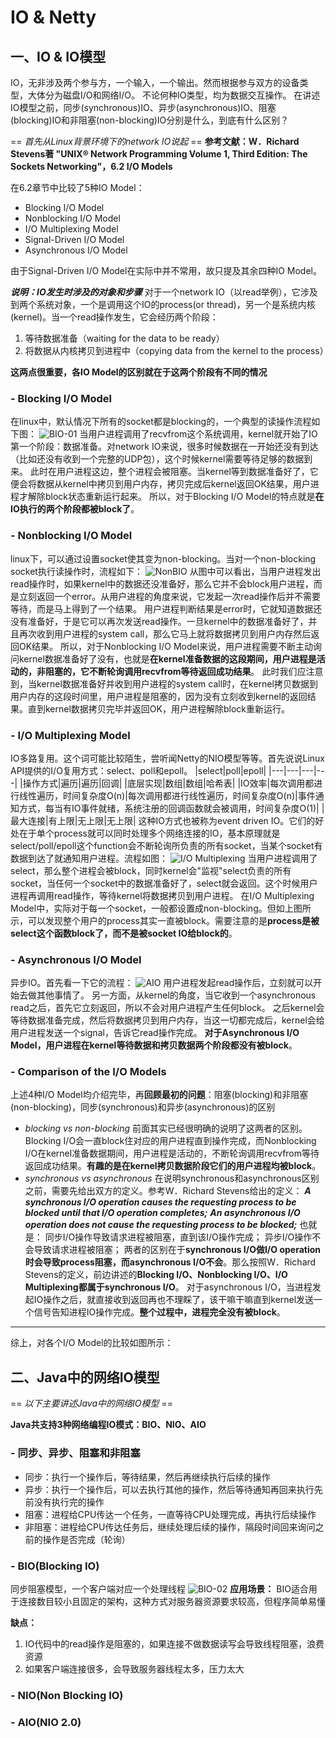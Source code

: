 # IO & Netty
## 一、IO & IO模型
IO，无非涉及两个参与方，一个输入，一个输出。然而根据参与双方的设备类型，大体分为磁盘I/O和网络I/O。
不论何种IO类型，均为数据交互操作。
在讲述IO模型之前，同步(synchronous)IO、异步(asynchronous)IO、阻塞(blocking)IO和非阻塞(non-blocking)IO分别是什么，到底有什么区别？

== *首先从Linux背景环境下的network IO说起* ==
**参考文献：W．Richard Stevens著 "UNIX® Network Programming Volume 1, Third Edition: The Sockets Networking"，6.2 I/O Models**

在6.2章节中比较了5种IO Model：
- Blocking I/O Model
- Nonblocking I/O Model
- I/O Multiplexing Model
- Signal-Driven I/O Model
- Asynchronous I/O Model

由于Signal-Driven I/O Model在实际中并不常用，故只提及其余四种IO Model。

***说明：IO发生时涉及的对象和步骤***
对于一个network IO（以read举例），它涉及到两个系统对象，一个是调用这个IO的process(or thread)，另一个是系统内核(kernel)。当一个read操作发生，它会经历两个阶段：
1. 等待数据准备（waiting for the data to be ready）
2. 将数据从内核拷贝到进程中（copying data from the kernel to the process）

**这两点很重要，各IO Model的区别就在于这两个阶段有不同的情况**

### - Blocking I/O Model
在linux中，默认情况下所有的socket都是blocking的，一个典型的读操作流程如下图：
![BIO-01](.picture/BIO-01.png)
当用户进程调用了recvfrom这个系统调用，kernel就开始了IO第一个阶段：数据准备。对network IO来说，很多时候数据在一开始还没有到达（比如还没有收到一个完整的UDP包），这个时候kernel需要等待足够的数据到来。
此时在用户进程这边，整个进程会被阻塞。当kernel等到数据准备好了，它便会将数据从kernel中拷贝到用户内存，拷贝完成后kernel返回OK结果，用户进程才解除block状态重新运行起来。
所以，对于Blocking I/O Model的特点就是**在IO执行的两个阶段都被block了**。

### - Nonblocking I/O Model
linux下，可以通过设置socket使其变为non-blocking。当对一个non-blocking socket执行读操作时，流程如下：
![NonBIO](.picture/NonBIO-01.png)
从图中可以看出，当用户进程发出read操作时，如果kernel中的数据还没准备好，那么它并不会block用户进程，而是立刻返回一个error。从用户进程的角度来说，它发起一次read操作后并不需要等待，而是马上得到了一个结果。
用户进程判断结果是error时，它就知道数据还没有准备好，于是它可以再次发送read操作。一旦kernel中的数据准备好了，并且再次收到用户进程的system call，那么它马上就将数据拷贝到用户内存然后返回OK结果。
所以，对于Nonblocking I/O Model来说，用户进程需要不断主动询问kernel数据准备好了没有，也就是**在kernel准备数据的这段期间，用户进程是活动的，非阻塞的，它不断轮询调用recvfrom等待返回成功结果**。
此时我们应注意到，当kernel数据准备好并收到用户进程的system call时，在kernel拷贝数据到用户内存的这段时间里，用户进程是阻塞的，因为没有立刻收到kernel的返回结果。直到kernel数据拷贝完毕并返回OK，用户进程解除block重新运行。

### - I/O Multiplexing Model
IO多路复用。这个词可能比较陌生，尝听闻Netty的NIO模型等等。首先说说Linux API提供的I/O复用方式：select、poll和epoll。
|select|poll|epoll|
|---|---|---|---|
|操作方式|遍历|遍历|回调|
|底层实现|数组|数组|哈希表|
|IO效率|每次调用都进行线性遍历，时间复杂度O(n)|每次调用都进行线性遍历，时间复杂度O(n)|事件通知方式，每当有IO事件就绪，系统注册的回调函数就会被调用，时间复杂度O(1)|
|最大连接|有上限|无上限|无上限|
这种IO方式也被称为event driven IO。它们的好处在于单个process就可以同时处理多个网络连接的IO，基本原理就是select/poll/epoll这个function会不断轮询所负责的所有socket，当某个socket有数据到达了就通知用户进程。流程如图：
![I/O Multiplexing](.picture/MultiplexingIO.png)
当用户进程调用了select，那么整个进程会被block，同时kernel会"监视"select负责的所有socket，当任何一个socket中的数据准备好了，select就会返回。这个时候用户进程再调用read操作，等待kernel将数据拷贝到用户进程。
在I/O Multiplexing Model中，实际对于每一个socket，一般都设置成non-blocking。但如上图所示，可以发现整个用户的process其实一直被block。需要注意的是**process是被select这个函数block了，而不是被socket IO给block的**。

### - Asynchronous I/O Model
异步IO。首先看一下它的流程：
![AIO](.picture/AIO-01.png)
用户进程发起read操作后，立刻就可以开始去做其他事情了。
另一方面，从kernel的角度，当它收到一个asynchronous read之后，首先它立刻返回，所以不会对用户进程产生任何block。
之后kernel会等待数据准备完成，然后将数据拷贝到用户内存，当这一切都完成后，kernel会给用户进程发送一个signal，告诉它read操作完成。
**对于Asynchronous I/O Model，用户进程在kernel等待数据和拷贝数据两个阶段都没有被block**。

### - Comparison of the I/O Models
上述4种I/O Model均介绍完毕，再**回顾最初的问题**：阻塞(blocking)和非阻塞(non-blocking)，同步(synchronous)和异步(asynchronous)的区别
- *blocking vs non-blocking*
前面其实已经很明确的说明了这两者的区别。Blocking I/O会一直block住对应的用户进程直到操作完成，而Nonblocking I/O在kernel准备数据期间，用户进程是活动的，不断轮询调用recvfrom等待返回成功结果。**有趣的是在kernel拷贝数据阶段它们的用户进程均被block**。
- *synchronous vs asynchronous*
在说明synchronous和asynchronous区别之前，需要先给出双方的定义。参考W．Richard Stevens给出的定义：
***A synchronous I/O operation causes the requesting process to be blocked until that I/O operation completes;***
***An asynchronous I/O operation does not cause the requesting process to be blocked;***
也就是：
同步I/O操作导致请求进程被阻塞，直到该I/O操作完成；
异步I/O操作不会导致请求进程被阻塞；
两者的区别在于**synchronous I/O做I/O operation时会导致process阻塞，而asynchronous I/O不会**。那么按照W．Richard Stevens的定义，前边讲述的**Blocking I/O、Nonblocking I/O、I/O Multiplexing都属于synchronous I/O**。
对于asynchronous I/O，当进程发起IO操作之后，就直接收到返回再也不理睬了，该干嘛干嘛直到kernel发送一个信号告知进程IO操作完成。**整个过程中，进程完全没有被block**。
---
综上，对各个I/O Model的比较如图所示：
![]()

## 二、Java中的网络IO模型
== *以下主要讲述Java中的网络IO模型* ==

**Java共支持3种网络编程IO模式：BIO、NIO、AIO**
### - 同步、异步、阻塞和非阻塞
- 同步：执行一个操作后，等待结果，然后再继续执行后续的操作
- 异步：执行一个操作后，可以去执行其他的操作，然后等待通知再回来执行先前没有执行完的操作
- 阻塞：进程给CPU传达一个任务，一直等待CPU处理完成，再执行后续操作
- 非阻塞：进程给CPU传达任务后，继续处理后续的操作，隔段时间回来询问之前的操作是否完成（轮询）
### - BIO(Blocking IO)
同步阻塞模型，一个客户端对应一个处理线程
![BIO-02](.picture/BIO-02.png)
**应用场景：**
BIO适合用于连接数目较小且固定的架构，这种方式对服务器资源要求较高，但程序简单易懂

**缺点：**
1. IO代码中的read操作是阻塞的，如果连接不做数据读写会导致线程阻塞，浪费资源
2. 如果客户端连接很多，会导致服务器线程太多，压力太大

### - NIO(Non Blocking IO)
### - AIO(NIO 2.0)
